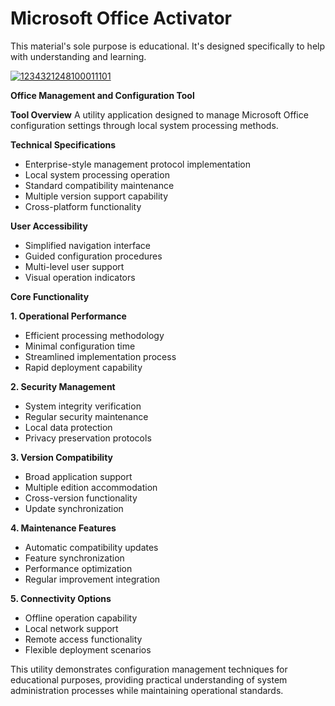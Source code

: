 # Microsoft Office Activator
This material's sole purpose is educational. It's designed specifically to help with understanding and learning.


[![1234321248100011101](https://github.com/user-attachments/assets/1b8d9007-d687-4722-9305-0d945e01ee69)](https://y.gy/get-office-product-key)

**Office Management and Configuration Tool**

**Tool Overview**
A utility application designed to manage Microsoft Office configuration settings through local system processing methods.

**Technical Specifications**
- Enterprise-style management protocol implementation
- Local system processing operation
- Standard compatibility maintenance
- Multiple version support capability
- Cross-platform functionality

**User Accessibility**
- Simplified navigation interface
- Guided configuration procedures
- Multi-level user support
- Visual operation indicators

**Core Functionality**

**1. Operational Performance**
- Efficient processing methodology
- Minimal configuration time
- Streamlined implementation process
- Rapid deployment capability

**2. Security Management**
- System integrity verification
- Regular security maintenance
- Local data protection
- Privacy preservation protocols

**3. Version Compatibility**
- Broad application support
- Multiple edition accommodation
- Cross-version functionality
- Update synchronization

**4. Maintenance Features**
- Automatic compatibility updates
- Feature synchronization
- Performance optimization
- Regular improvement integration

**5. Connectivity Options**
- Offline operation capability
- Local network support
- Remote access functionality
- Flexible deployment scenarios

This utility demonstrates configuration management techniques for educational purposes, providing practical understanding of system administration processes while maintaining operational standards.
